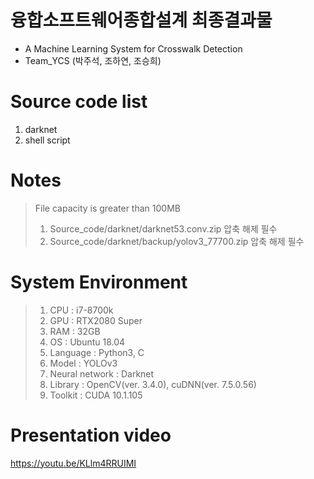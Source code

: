 융합소프트웨어종합설계 최종결과물
=================================
* A Machine Learning System for Crosswalk Detection
* Team_YCS (박주석, 조하연, 조승희)

Source code list
================
1. darknet
2. shell script

Notes
=====
> File capacity is greater than 100MB
>	1. Source_code/darknet/darknet53.conv.zip 압축 해제 필수
>	2. Source_code/darknet/backup/yolov3_77700.zip 압축 해제 필수

System Environment
==================
> 1. CPU            : i7-8700k
> 2. GPU            : RTX2080 Super
> 3. RAM            : 32GB
> 4. OS             : Ubuntu 18.04
> 5. Language       : Python3, C
> 6. Model          : YOLOv3
> 7. Neural network : Darknet
> 8. Library        : OpenCV(ver. 3.4.0), cuDNN(ver. 7.5.0.56)
> 9. Toolkit        : CUDA 10.1.105

Presentation video
==================
https://youtu.be/KLlm4RRUIMI
